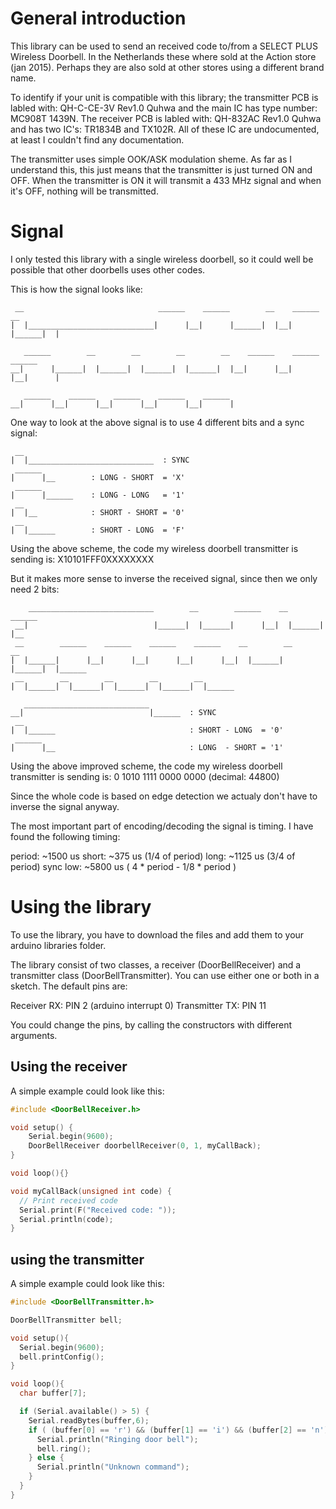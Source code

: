 # General introduction

This library can be used to send an received code to/from a SELECT PLUS Wireless Doorbell. In the Netherlands these where sold at the Action store (jan 2015). Perhaps they are also sold at other stores using a different brand name.

To identify if your unit is compatible with this library; the transmitter PCB is labled with: QH-C-CE-3V Rev1.0 Quhwa and the main IC has type number: MC908T 1439N. The receiver PCB is labled with: QH-832AC Rev1.0 Quhwa and has two IC's: TR1834B and TX102R. All of these IC are undocumented, at least I couldn't find any documentation.

The transmitter uses simple OOK/ASK modulation sheme. As far as I understand this, this just means that the transmitter is just turned ON and OFF. When the transmitter is ON it will transmit a 433 MHz signal and when it's OFF, nothing will be transmitted.

# Signal

I only tested this library with a single wireless doorbell, so it could well be
possible that other doorbells uses other codes.

This is how the signal looks like:
```
 __                              ______    ______        __    ______        __
|  |____________________________|      |__|      |______|  |__|      |______|  |

   ______        __        __        __        __    ______    ______    ______
__|      |______|  |______|  |______|  |______|  |__|      |__|      |__|      |

   ______    ______    ______    ______    ______
__|      |__|      |__|      |__|      |__|      |
```
One way to look at the above signal is to use 4 different bits and a sync signal:
```
 __
|  |____________________________  : SYNC
 ______
|      |__        : LONG - SHORT  = 'X'
 ______
|      |______    : LONG - LONG   = '1'
 __
|  |__            : SHORT - SHORT = '0'
 __
|  |______        : SHORT - LONG  = 'F'
```
Using the above scheme, the code my wireless doorbell transmitter is sending is: X10101FFF0XXXXXXXX

But it makes more sense to inverse the received signal, since then we only need 2 bits:
```
    ____________________________        __        ______    __        ______
 __|                            |______|  |______|      |__|  |______|      |__
 __        ______    ______    ______    ______    __        __        __
|  |______|      |__|      |__|      |__|      |__|  |______|  |______|  |______
 __        __        __        __        __
|  |______|  |______|  |______|  |______|  |______

   ____________________________
__|                            |______  : SYNC
 __
|  |______                              : SHORT - LONG  = '0'
 ______
|      |__                              : LONG  - SHORT = '1'
```
Using the above improved scheme, the code my wireless doorbell transmitter is sending is: 0 1010 1111 0000 0000 (decimal: 44800)

Since the whole code is based on edge detection we actualy don't have to inverse the signal anyway.

The most important part of encoding/decoding the signal is timing. I have found the following timing:

period:    ~1500 us
  short:    ~375  us (1/4 of period)
  long:     ~1125 us (3/4 of period)
sync low:  ~5800 us ( 4 * period - 1/8 * period )

# Using the library

To use the library, you have to download the files and add them to your arduino libraries folder.

The library consist of two classes, a receiver (DoorBellReceiver) and a transmitter class (DoorBellTransmitter). You can use either one or both in a sketch. The default pins are:

Receiver RX:    PIN 2 (arduino interrupt 0)
Transmitter TX: PIN 11

You could change the pins, by calling the constructors with different arguments.

## Using the receiver

A simple example could look like this:

```c++
#include <DoorBellReceiver.h>

void setup() {
    Serial.begin(9600);
    DoorBellReceiver doorbellReceiver(0, 1, myCallBack);
}

void loop(){}

void myCallBack(unsigned int code) {
  // Print received code
  Serial.print(F("Received code: "));
  Serial.println(code);
}
```
## using the transmitter

A simple example could look like this:

```c++
#include <DoorBellTransmitter.h>

DoorBellTransmitter bell;

void setup(){
  Serial.begin(9600);
  bell.printConfig();
}

void loop(){
  char buffer[7];

  if (Serial.available() > 5) {
    Serial.readBytes(buffer,6);
    if ( (buffer[0] == 'r') && (buffer[1] == 'i') && (buffer[2] == 'n') && (buffer[3] == 'g') ) {
      Serial.println("Ringing door bell");
      bell.ring();
    } else {
      Serial.println("Unknown command");
    }
  }
}
```

